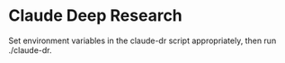 # Claude Deep Research

Set environment variables in the claude-dr script appropriately, then run ./claude-dr.
